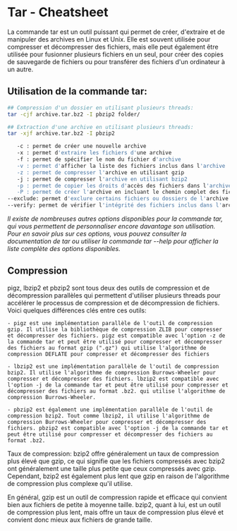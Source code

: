 Tar - Cheatsheet
===

<!-- meta ------------------------------------------------------------------------------

Description ==  Cheatsheet des commandes de l'outils de manipulation des archives sous Linux
Tags        ==  Cheatsheet Tool Linux Tar Archive Compression bz2 pbzip2 pigz gzip

Post_Type   ==  Cheatsheet
Preview     ==  code
Author      ==  Loxcy

Version     == 0.33
Featured    == True
Visible     == False
Draft       == True

created_at  == 2022-01-10 00:00:00
published_at== 2022-01-10 00:00:00
updated_at   == 2022-01-10 00:00:00


---------------------------------------------------------------------------- endmeta -->

La commande tar est un outil puissant qui permet de créer, d'extraire et de manipuler des archives en Linux et Unix. Elle est souvent utilisée pour compresser et décompresser des fichiers, mais elle peut également être utilisée pour fusionner plusieurs fichiers en un seul, pour créer des copies de sauvegarde de fichiers ou pour transférer des fichiers d'un ordinateur à un autre.

## Utilisation de la commande tar:

```sh
## Compression d'un dossier en utilisant plusieurs threads:
tar -cjf archive.tar.bz2 -I pbzip2 folder/

## Extraction d'une archive en utilisant plusieurs threads:
tar -xjf archive.tar.bz2 -I pbzip2

   -c : permet de créer une nouvelle archive
   -x : permet d'extraire les fichiers d'une archive
   -f : permet de spécifier le nom du fichier d'archive
   -v : permet d'afficher la liste des fichiers inclus dans l'archive
   -z : permet de compresser l'archive en utilisant gzip
   -j : permet de compresser l'archive en utilisant bzip2
   -p : permet de copier les droits d'accès des fichiers dans l'archive
   -P : permet de créer l'archive en incluant le chemin complet des fichiers
--exclude: permet d'exclure certains fichiers ou dossiers de l'archive
--verify: permet de vérifier l'intégrité des fichiers inclus dans l'archive
```
*Il existe de nombreuses autres options disponibles pour la commande tar, qui vous permettent de personnaliser encore davantage son utilisation. Pour en savoir plus sur ces options, vous pouvez consulter la documentation de tar ou utiliser la commande tar --help pour afficher la liste complète des options disponibles.*

## Compression 

pigz, lbzip2 et pbzip2 sont tous deux des outils de compression et de décompression parallèles qui permettent d'utiliser plusieurs threads pour accélérer le processus de compression et de décompression de fichiers. Voici quelques différences clés entre ces outils:

    - pigz est une implémentation parallèle de l'outil de compression gzip. Il utilise la bibliothèque de compression ZLIB pour compresser et décompresser des fichiers. pigz est compatible avec l'option -z de la commande tar et peut être utilisé pour compresser et décompresser des fichiers au format gzip (".gz") qui utilise l'algorithme de compression DEFLATE pour compresser et décompresser des fichiers

    - lbzip2 est une implémentation parallèle de l'outil de compression bzip2. Il utilise l'algorithme de compression Burrows-Wheeler pour compresser et décompresser des fichiers. lbzip2 est compatible avec l'option -j de la commande tar et peut être utilisé pour compresser et décompresser des fichiers au format .bz2. qui utilise l'algorithme de compression Burrows-Wheeler.

    - pbzip2 est également une implémentation parallèle de l'outil de compression bzip2. Tout comme lbzip2, il utilise l'algorithme de compression Burrows-Wheeler pour compresser et décompresser des fichiers. pbzip2 est compatible avec l'option -j de la commande tar et peut être utilisé pour compresser et décompresser des fichiers au format .bz2.

Taux de compression: bzip2 offre généralement un taux de compression plus élevé que gzip, ce qui signifie que les fichiers compressés avec bzip2 ont généralement une taille plus petite que ceux compressés avec gzip. Cependant, bzip2 est également plus lent que gzip en raison de l'algorithme de compression plus complexe qu'il utilise.

En général, gzip est un outil de compression rapide et efficace qui convient bien aux fichiers de petite à moyenne taille. bzip2, quant à lui, est un outil de compression plus lent, mais offre un taux de compression plus élevé et convient donc mieux aux fichiers de grande taille.